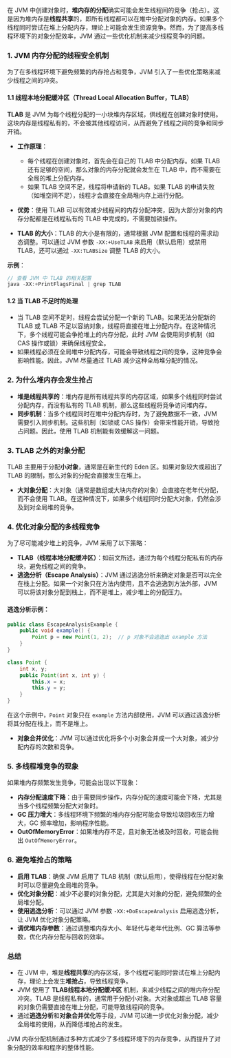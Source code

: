在 JVM 中创建对象时，**堆内存的分配**确实可能会发生线程间的竞争（抢占）。这是因为堆内存是**线程共享**的，即所有线程都可以在堆中分配对象的内存。如果多个线程同时尝试在堆上分配内存，理论上可能会发生资源竞争。然而，为了提高多线程环境下的对象分配效率，JVM 通过一些优化机制来减少线程竞争的问题。

### 1. **JVM 内存分配的线程安全机制**

为了在多线程环境下避免频繁的内存抢占和竞争，JVM 引入了一些优化策略来减少线程之间的冲突。

#### 1.1 **线程本地分配缓冲区（Thread Local Allocation Buffer，TLAB）**

**TLAB** 是 JVM 为每个线程分配的一小块堆内存区域，供线程在创建对象时使用。这块内存是线程私有的，不会被其他线程访问，从而避免了线程之间的竞争和同步开销。

- **工作原理**：
  - 每个线程在创建对象时，首先会在自己的 TLAB 中分配内存。如果 TLAB 还有足够的空间，那么对象的内存分配就会发生在 TLAB 中，而不需要在全局的堆上分配内存。
  - 如果 TLAB 空间不足，线程将申请新的 TLAB。如果 TLAB 的申请失败（如堆空间不足），线程才会直接在全局堆内存上进行分配。

- **优势**：使用 TLAB 可以有效减少线程间的内存分配冲突，因为大部分对象的内存分配都是在线程私有的 TLAB 中完成的，不需要加锁操作。

- **TLAB 的大小**：TLAB 的大小是有限的，通常根据 JVM 配置和线程的需求动态调整。可以通过 JVM 参数 `-XX:+UseTLAB` 来启用（默认启用）或禁用 TLAB，还可以通过 `-XX:TLABSize` 调整 TLAB 的大小。

**示例**：
```java
// 查看 JVM 中 TLAB 的相关配置
java -XX:+PrintFlagsFinal | grep TLAB
```

#### 1.2 **当 TLAB 不足时的处理**

- 当 TLAB 空间不足时，线程会尝试分配一个新的 TLAB。如果无法分配新的 TLAB 或 TLAB 不足以容纳对象，线程将直接在堆上分配内存。在这种情况下，多个线程可能会争抢堆上的内存分配，此时 JVM 会使用同步机制（如 CAS 操作或锁）来确保线程安全。
- 如果线程必须在全局堆中分配内存，可能会导致线程之间的竞争，这种竞争会影响性能。因此，JVM 尽量通过 TLAB 减少这种全局堆分配的情况。

### 2. **为什么堆内存会发生抢占**

- **堆是线程共享的**：堆内存是所有线程共享的内存区域，如果多个线程同时尝试分配内存，而没有私有的 TLAB 机制，那么这些线程将竞争访问堆内存。
- **同步机制**：当多个线程同时在堆中分配内存时，为了避免数据不一致，JVM 需要引入同步机制。这些机制（如锁或 CAS 操作）会带来性能开销，导致抢占问题。因此，使用 TLAB 机制能有效缓解这一问题。

### 3. **TLAB 之外的对象分配**

TLAB 主要用于分配**小对象**，通常是在新生代的 Eden 区。如果对象较大或超出了 TLAB 的限制，那么对象的分配会直接发生在堆上。

- **大对象分配**：大对象（通常是数组或大块内存的对象）会直接在老年代分配，而不会使用 TLAB。在这种情况下，如果多个线程同时分配大对象，仍然会涉及到对全局堆的竞争。

### 4. **优化对象分配的多线程竞争**

为了尽可能减少堆上的竞争，JVM 采用了以下策略：
- **TLAB（线程本地分配缓冲区）**：如前文所述，通过为每个线程分配私有的内存块，避免线程之间的竞争。
- **逃逸分析（Escape Analysis）**：JVM 通过逃逸分析来确定对象是否可以完全在栈上分配。如果一个对象只在方法内使用，且不会逃逸到方法外部，JVM 可以将该对象分配到栈上，而不是堆上，减少堆上的分配压力。

#### 逃逸分析示例：
```java
public class EscapeAnalysisExample {
    public void example() {
        Point p = new Point(1, 2);  // p 对象不会逃逸出 example 方法
    }
}

class Point {
    int x, y;
    public Point(int x, int y) {
        this.x = x;
        this.y = y;
    }
}
```
在这个示例中，`Point` 对象只在 `example` 方法内部使用，JVM 可以通过逃逸分析将其分配在栈上，而不是堆上。

- **对象合并优化**：JVM 可以通过优化将多个小对象合并成一个大对象，减少分配内存的次数和竞争。

### 5. **多线程堆竞争的现象**

如果堆内存频繁发生竞争，可能会出现以下现象：
- **内存分配速度下降**：由于需要同步操作，内存分配的速度可能会下降，尤其是当多个线程频繁分配大对象时。
- **GC 压力增大**：多线程环境下频繁的堆内存分配可能会导致垃圾回收压力增大，GC 频率增加，影响程序性能。
- **OutOfMemoryError**：如果堆内存不足，且对象无法被及时回收，可能会抛出 `OutOfMemoryError`。

### 6. **避免堆抢占的策略**
- **启用 TLAB**：确保 JVM 启用了 TLAB 机制（默认启用），使得线程在分配对象时可以尽量避免全局堆的竞争。
- **优化对象分配**：减少不必要的对象分配，尤其是大对象的分配，避免频繁的全局堆分配。
- **使用逃逸分析**：可以通过 JVM 参数 `-XX:+DoEscapeAnalysis` 启用逃逸分析，让 JVM 优化对象分配策略。
- **调优堆内存参数**：通过调整堆内存大小、年轻代与老年代比例、GC 算法等参数，优化内存分配与回收的效率。

### 总结

- 在 JVM 中，堆是**线程共享**的内存区域，多个线程可能同时尝试在堆上分配内存，理论上会发生**堆抢占**，导致线程竞争。
- JVM 使用了 **TLAB线程本地分配缓冲区** 机制，来减少线程之间的堆内存分配冲突。TLAB 是线程私有的，通常用于分配小对象。大对象或超出 TLAB 容量的对象仍需要直接在堆上分配，可能导致线程间的竞争。
- 通过**逃逸分析**和**对象合并优化**等手段，JVM 可以进一步优化对象分配，减少全局堆的使用，从而降低堆抢占的发生。

JVM 内存分配机制通过多种方式减少了多线程环境下的内存竞争，从而提升了对象分配的效率和程序的整体性能。